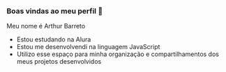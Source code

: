 ### Boas vindas ao meu perfil 💙

Meu nome é Arthur Barreto

- Estou estudando na Alura
-  Estou me desenvolvendi na linguagem JavaScript
-  Utilizo esse  espaço para minha organização e  compartilhamentos dos meus projetos desenvolvidos

